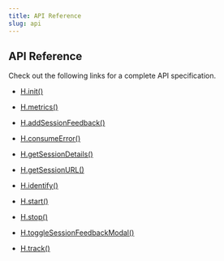 ```yaml
---
title: API Reference
slug: api
---
```


## API Reference

Check out the following links for a complete API specification.

*   [H.init()](/api/h-init)&#x20;

*   [H.metrics()](/api/h-metrics)&#x20;

*   [H.addSessionFeedback()](/api/h-add-session-feedback)&#x20;

*   [H.consumeError()](/api/h-consume-error)&#x20;

*   [H.getSessionDetails()](/api/h-get-session-details)&#x20;

*   [H.getSessionURL()](/api/h-get-session-url)&#x20;

*   [H.identify()](/api/h-identify)&#x20;

*   [H.start()](/api/h-start)&#x20;

*   [H.stop()](/api/h-stop)&#x20;

*   [H.toggleSessionFeedbackModal()](/api/h-toggle-session-feedback-modal)&#x20;

*   [H.track()](/api/h-track)&#x20;
